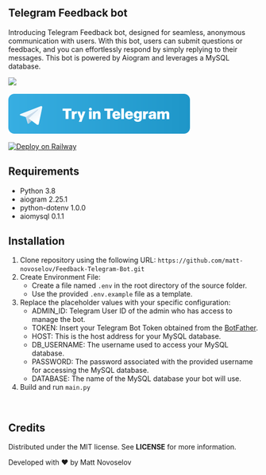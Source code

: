 ## Telegram Feedback bot

Introducing Telegram Feedback bot, designed for seamless, anonymous communication with users. With this bot, users can submit questions or feedback, and you can effortlessly respond by simply replying to their messages. This bot is powered by Aiogram and leverages a MySQL database.

![](https://github.com/matt-novoselov/Feedback-Telegram-Bot/blob/ca940ac3af5c2b98faa5f593621e0031c8261556/Thumbnail.png)

[![Telegram Bot](https://github.com/matt-novoselov/matt-novoselov/blob/4fddb3cb2c7e952d38b8b09037040af183556a77/Files/telegram_button.svg)](https://t.me/NoveSupportBot)

[![Deploy on Railway](https://railway.app/button.svg)](https://railway.app/new/template/UwAyn7?referralCode=RmyABJ)

## Requirements
- Python 3.8
- aiogram 2.25.1
- python-dotenv 1.0.0
- aiomysql 0.1.1

## Installation
1. Clone repository using the following URL: `https://github.com/matt-novoselov/Feedback-Telegram-Bot.git`
2. Create Environment File:
   - Create a file named `.env` in the root directory of the source folder.
   - Use the provided `.env.example` file as a template.
3. Replace the placeholder values with your specific configuration:
   - ADMIN_ID: Telegram User ID of the admin who has access to manage the bot.
   - TOKEN: Insert your Telegram Bot Token obtained from the [BotFather](https://t.me/botfather).
   - HOST: This is the host address for your MySQL database.
   - DB_USERNAME: The username used to access your MySQL database.
   - PASSWORD: The password associated with the provided username for accessing the MySQL database.
   - DATABASE: The name of the MySQL database your bot will use.
4. Build and run `main.py`

<br>

## Credits
Distributed under the MIT license. See **LICENSE** for more information.

Developed with ❤️ by Matt Novoselov
